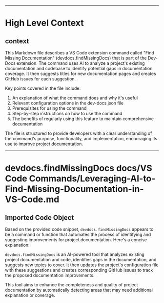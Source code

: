 

  ---
# High Level Context
## context
This Markdown file describes a VS Code extension command called "Find Missing Documentation" (devdocs.findMissingDocs) that is part of the Dev-Docs extension. The command uses AI to analyze a project's existing documentation and codebase to identify potential gaps in documentation coverage. It then suggests titles for new documentation pages and creates GitHub issues for each suggestion.

Key points covered in the file include:
1. An explanation of what the command does and why it's useful
2. Relevant configuration options in the dev-docs.json file
3. Prerequisites for using the command
4. Step-by-step instructions on how to use the command
5. The benefits of regularly using this feature to maintain comprehensive documentation

The file is structured to provide developers with a clear understanding of the command's purpose, functionality, and implementation, encouraging its use to improve project documentation.

---
# devdocs.findMissingDocs docs/VS Code Commands/Leveraging-AI-to-Find-Missing-Documentation-in-VS-Code.md
## Imported Code Object
Based on the provided code snippet, `devdocs.findMissingDocs` appears to be a command or function that automates the process of identifying and suggesting improvements for project documentation. Here's a concise explanation:

`devdocs.findMissingDocs` is an AI-powered tool that analyzes existing project documentation and code, identifies gaps in the documentation, and suggests new topics to cover. It then updates the project's configuration file with these suggestions and creates corresponding GitHub issues to track the proposed documentation improvements.

This tool aims to enhance the completeness and quality of project documentation by automatically detecting areas that may need additional explanation or coverage.

  